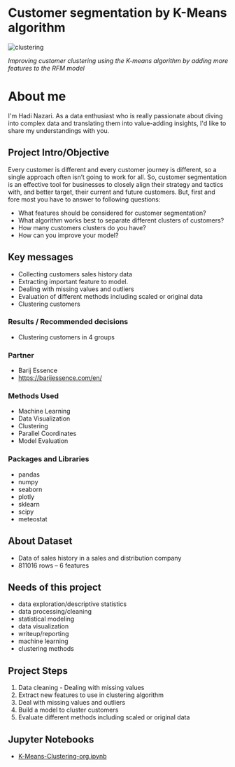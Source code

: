 
# Customer segmentation by K-Means algorithm

![clustering](https://global-uploads.webflow.com/60af0e831a8c29b653fff5ff/611573bac7137d94a73a99e6_Market-Segmentation_Featured-1140x768%402x-80-min.jpeg)

*Improving customer clustering using the K-means algorithm by adding more features to the RFM model*

# About me
I'm Hadi Nazari. As a data enthusiast who is really passionate about diving into complex data and translating them into value-adding insights, I'd like to 
share my understandings with you.

## Project Intro/Objective
Every customer is different and every customer journey is different, so a single approach often isn’t going to work for all. So, customer segmentation is an effective tool for businesses to closely align their strategy and tactics with, and better target, their current and future customers. But, first and fore most you have to answer to following questions:
* What features should be considered for customer segmentation?
* What algorithm works best to separate different clusters of customers?
* How many customers clusters do you have?
* How can you improve your model?

## Key messages 
* Collecting customers sales history data
* Extracting important feature to model. 
* Dealing with missing values and outliers
* Evaluation of different methods including scaled or original data
* Clustering customers

### Results / Recommended decisions
* Clustering customers in 4 groups

### Partner
* Barij Essence
* https://barijessence.com/en/

### Methods Used
* Machine Learning
* Data Visualization
* Clustering
* Parallel Coordinates
* Model Evaluation

### Packages and Libraries
* pandas
* numpy
* seaborn
* plotly
* sklearn
* scipy
* meteostat


## About Dataset
- Data of sales history in a sales and distribution company
- 811016 rows – 6 features

## Needs of this project

- data exploration/descriptive statistics
- data processing/cleaning
- statistical modeling
- data visualization
- writeup/reporting
- machine learning
- clustering methods

## Project Steps

1. Data cleaning - Dealing with missing values  
2. Extract new features to use in clustering algorithm
3. Deal with missing values and outliers
4. Build a model to cluster customers
5. Evaluate different methods including scaled or original data


## Jupyter Notebooks
* [K-Means-Clustering-org.ipynb](https://github.com/HadiNazari920804/K-Means-Clustering/blob/main/K-Means-Clustering-org.ipynb)
